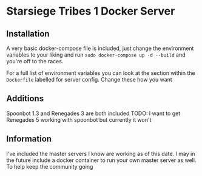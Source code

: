 # Starsiege Tribes 1 Docker Server
## Installation
A very basic docker-compose file is included, just change the environment variables to your liking and run `sudo docker-compose up -d --build` and you're off to the races.

For a full list of environment variables you can look at the section within the `Dockerfile` labelled for server config. Change these how you want

## Additions
Spoonbot 1.3 and Renegades 3 are both included
TODO: I want to get Renegades 5 working with spoonbot but currently it won't

## Information
I've included the master servers I know are working as of this date. I may in the future include a docker container to run your own master server as well. 
To help keep the community going
